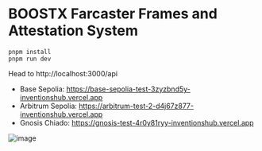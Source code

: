 # BOOSTX Farcaster Frames and Attestation System

```
pnpm install
pnpm run dev
```

Head to http://localhost:3000/api

- Base Sepolia: https://base-sepolia-test-3zyzbnd5y-inventionshub.vercel.app
- Arbitrum Sepolia: https://arbitrum-test-2-d4j67z877-inventionshub.vercel.app
- Gnosis Chiado: https://gnosis-test-4r0y81ryy-inventionshub.vercel.app


![image](https://github.com/microchipgnu/boostx-template/assets/5553483/8ad8b565-2c29-4da8-ba33-2627cc3076e4)

